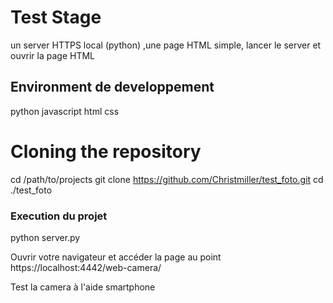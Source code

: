# Test Stage
un server HTTPS local (python) ,une page HTML simple, lancer le server et ouvrir la page HTML
 
 ## Environment de developpement 
python
javascript
html
css


# Cloning the repository
cd /path/to/projects
git clone https://github.com/Christmiller/test_foto.git
cd ./test_foto


### Execution du projet
python server.py

Ouvrir votre navigateur et accéder la page au point https://localhost:4442/web-camera/

Test la camera  à l'aide smartphone 

